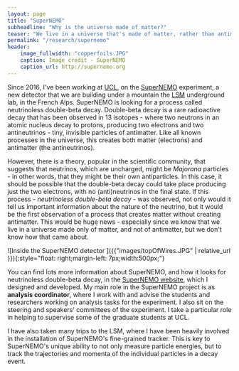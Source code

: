 ```yaml
---
layout: page
title: "SuperNEMO"
subheadline: "Why is the universe made of matter?"
teaser: "We live in a universe that's made of matter, rather than antimatter - but why? SuperNEMO is a new experiment looking for a radioactive decay so rare that it's never been seen. It could give us the clue we need to understand the matter-antimatter imbalance - but does it exist at all?"
permalink: "/research/supernemo"
header:
    image_fullwidth: "copperfoils.JPG"
    caption: Image credit - SuperNEMO
    caption_url: http://supernemo.org
---
```


Since 2016, I've been working at [UCL][2], on the [SuperNEMO][1] experiment, a new detector that we are building under a mountain the [LSM][3] underground lab, in the French Alps. SuperNEMO is looking for a process called neutrinoless double-beta decay. Double-beta decay is a rare radioactive decay that has been observed in 13 isotopes - where two neutrons in an atomic nucleus decay to protons, producing two electrons and two antineutrinos - tiny, invisible particles of antimatter. Like all known processes in the universe, this creates both matter (electrons) and antimatter (the antineutrinos).

However, there is a theory, popular in the scientific community, that suggests that neutrinos, which are uncharged, might be _Majorana_ particles - in other words, that they might be their own antiparticles. In this case, it should be possible that the double-beta decay could take place producing just the two electrons, with no (anti)neutrinos in the final state. If this process - _neutrinoless double-beta decay_  - was observed, not only would it tell us important information about the nature of the neutrino, but it would be the first observation of a process that creates matter without creating antimatter. This would be huge news - especially since we know that we live in a universe made only of matter, and not of antimatter, but we don't know how that came about.


![Inside the SuperNEMO detector ]({{"images/topOfWires.JPG" | relative_url }}){:style="float: right;margin-left: 7px;width:500px;"}

You can find lots more information about SuperNEMO, and how it looks for neutrinoless double-beta decay, in the [SuperNEMO website][1], which I designed and developed. My main role in the SuperNEMO project is as **analysis coordinator**, where I work with and advise the students and researchers working on analysis tasks for the experiment. I also sit on the steering and speakers' committees of the experiment. I take a particular role in helping to supervise some of the graduate students at UCL.


I have also taken many trips to the LSM, where I have been heavily involved in the installation of SuperNEMO's fine-grained tracker. This is key to SuperNEMO's unique ability to not only measure particle energies, but to track the trajectories and momenta of the individual particles in a decay event.

 [1]: http://supernemo.org/
 [2]: https://www.ucl.ac.uk
 [3]: http://www.lsm.in2p3.fr
 
